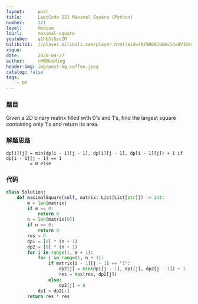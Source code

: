 ```yaml
---
layout:     post
title:      LeetCode 221 Maximal Square (Python)
number:     221
level:      Medium
lcurl:      maximal-square
youtube:    q1hb3tGzoZM
bilibili1:  //player.bilibili.com/player.html?aid=497980859&bvid=BV16K411575r&cid=183951287&page=1
xigua:      
date:       2020-04-27
author:     小明MaxMing
header-img: img/post-bg-coffee.jpeg
catalog: false
tags:
    - DP
---
```


### 题目

Given a 2D binary matrix filled with 0's and 1's, find the largest square containing only 1's and return its area.

### 解题思路
```
dp[i][j] = min(dp[i - 1][j - 1], dp[i][j - 1], dp[i - 1][j]) + 1 if dp[i - 1][j - 1] == 1
         = 0 else
```
### 代码
```python
class Solution:
    def maximalSquare(self, matrix: List[List[str]]) -> int:
        m = len(matrix)
        if m == 0:
            return 0
        n = len(matrix[0])
        if n == 0:
            return 0
        res = 0
        dp1 = [0] * (n + 1)
        dp2 = [0] * (n + 1)
        for i in range(1, m + 1):
            for j in range(1, n + 1):
                if matrix[i - 1][j - 1] == "1":
                    dp2[j] = min(dp1[j - 1], dp1[j], dp2[j - 1]) + 1
                    res = max(res, dp2[j])
                else:
                    dp2[j] = 0
            dp1 = dp2[:]
        return res * res
```
